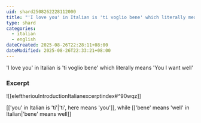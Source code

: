 ```yaml
---
uid: shard2508262228112000
title: "'I love you' in Italian is 'ti voglio bene' which literally means 'You I want well'"
type: shard
categories:
  - italian
  - english
dateCreated: 2025-08-26T22:28:11+08:00
dateModified: 2025-08-26T22:33:21+08:00
---
```

'I love you' in Italian is 'ti voglio bene' which literally means 'You I want well'

### Excerpt
![[eleftheriouIntroductionItalianexcerptindex#^90wqz]]

[['you' in Italian is 'ti'|'ti', here means 'you']], while [['bene' means 'well' in Italian|'bene' means well]]